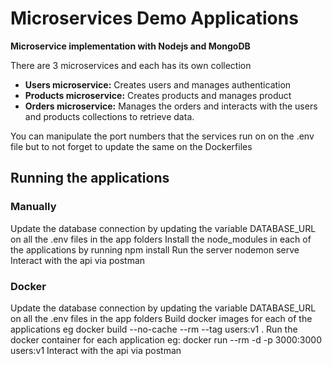 # Microservices Demo Applications
**Microservice implementation with Nodejs and MongoDB**

There are 3 microservices  and each has its own collection

- **Users microservice:** Creates users and manages authentication
- **Products microservice:** Creates products and manages product
- **Orders microservice:** Manages the orders and interacts with the users and products collections to retrieve data. 

You can manipulate the port numbers that the services run on on the .env file but to not forget to update the same on the Dockerfiles

## Running the applications
### Manually
Update the database connection by updating the variable DATABASE_URL on all the .env files in the app folders
Install the node_modules in each of the applications by running npm install 
Run the server nodemon serve
Interact with the api via postman

### Docker
Update the database connection by updating the variable DATABASE_URL on all the .env files in the app folders
Build docker images for each of the applications eg docker build --no-cache --rm --tag users:v1 .
Run the docker container for each application eg: docker run --rm -d -p 3000:3000 users:v1
Interact with the api via postman
